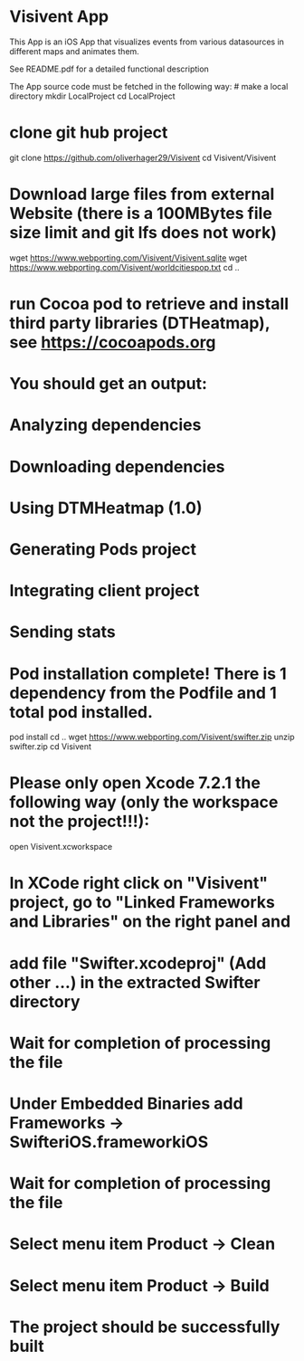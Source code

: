 # Visivent App
This App is an iOS App that visualizes events from various datasources in different maps and animates them.

See README.pdf for a detailed functional description

The App source code must be fetched in the following way:
\# make a local directory
mkdir LocalProject
cd LocalProject
# clone git hub project
git clone https://github.com/oliverhager29/Visivent
cd Visivent/Visivent
# Download large files from external Website (there is a 100MBytes file size limit and git lfs does not work)
wget https://www.webporting.com/Visivent/Visivent.sqlite
wget https://www.webporting.com/Visivent/worldcitiespop.txt
cd ..
# run Cocoa pod to retrieve and install third party libraries (DTHeatmap), see https://cocoapods.org
# You should get an output:
# Analyzing dependencies
# Downloading dependencies
# Using DTMHeatmap (1.0)
# Generating Pods project
# Integrating client project
# Sending stats
# Pod installation complete! There is 1 dependency from the Podfile and 1 total pod installed.
pod install
cd ..
wget https://www.webporting.com/Visivent/swifter.zip
unzip swifter.zip
cd Visivent
# Please only open Xcode 7.2.1 the following way (only the workspace not the project!!!):
open Visivent.xcworkspace
# In XCode right click on "Visivent" project, go to "Linked Frameworks and Libraries" on the right panel and
# add file "Swifter.xcodeproj" (Add other ...) in the extracted Swifter directory
# Wait for completion of processing the file
# Under Embedded Binaries add Frameworks -> SwifteriOS.frameworkiOS
# Wait for completion of processing the file
# Select menu item Product -> Clean
# Select menu item Product -> Build
# The project should be successfully built

